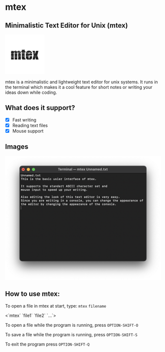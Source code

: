 # mtex

## Minimalistic Text Editor for Unix (mtex) ##

![mtex logo](/Images/mtex_logo.png)

mtex is a minimalistic and lightweight text editor for unix systems. It runs in the terminal which makes it a cool feature for short notes or writing your ideas down while coding.

## What does it support? ##

- [x] Fast writing
- [x] Reading text files
- [x] Mouse support

## Images ##

![mtex view](/Images/Image_mtex_view.png)

## How to use mtex: ##

To open a file in mtex at start, type:
    `mtex` `filename`

<To open multiple files at start continue with a space and the next filename:>
    <`mtex` `file1` `file2` `...`>

To open a file while the program is running, press `OPTION-SHIFT-O`

To save a file while the program is running, press `OPTION-SHIFT-S`

To exit the program press `OPTION-SHIFT-Q`
